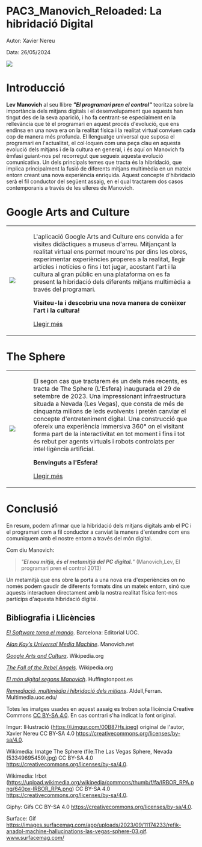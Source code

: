 # PAC3_Manovich_Reloaded: La hibridació Digital
Autor: Xavier Nereu

Data: 26/05/2024

<img src="https://i.imgur.com/LNNCcT2.jpeg">


# Introducció 


**Lev Manovich** al seu llibre ***"El programari pren el control"*** teoritza sobre la importància dels mitjans digitals i el desenvolupament que aquests han tingut des de la seva aparició, i ho fa centrant-se especialment en la rellevància que té el programari en aquest procés d'evolució, que ens endinsa en una nova era on la realitat física i la realitat virtual conviuen cada cop de manera més profunda. El llenguatge universal que suposa el programari en l'actualitat, el col·loquen com una peça clau en aquesta evolució dels mitjans i de la cultura en general, i és aquí on Manovich fa èmfasi guiant-nos pel recorregut que segueix aquesta evolució comunicativa. Un dels principals temes que tracta és la hibridació, que implica principalment la fusió de diferents mitjans multimèdia en un mateix entorn creant una nova experiència enriquida. Aquest concepte d'hibridació serà el fil conductor del següent assaig, en el qual tractarem dos casos contemporanis a través de les ulleres de Manovich.

# Google Arts and Culture 

<table>
  <tr>
    <td>
      <img src="https://media1.giphy.com/media/v1.Y2lkPTc5MGI3NjExZWp2aHQ3NzEzOG5uNjdobDNzNTZ5ZzV3c3l6ZHZiNWJxMjdqY3FxdyZlcD12MV9pbnRlcm5hbF9naWZfYnlfaWQmY3Q9Zw/qgQUggAC3Pfv687qPC/giphy.gif">
      </td>
    <td style="vertical-align: top; padding-left: 40px;">
      <p>L'aplicació Google Arts and Culture ens convida a fer visites didàctiques a museus d'arreu. Mitjançant la realitat virtual ens permet moure'ns per dins les obres, experimentar experiències properes a la realitat, llegir articles i notícies o fins i tot jugar, acostant l'art i la cultura al gran públic en una plataforma on es fa present la hibridació dels diferents mitjans multimèdia a través del programari.

**Visiteu-la i descobriu una nova manera de conèixer l'art i la cultura!**

[Llegir més](https://github.com/XavierNereu/PEC3_Manovich_Reloaded/blob/main/Google%20Arts%20and%20Culture.md)
</p></td>
    </td>
  </tr>
</table>

# The Sphere

<table>
  <tr>
    <td>
      <img src="https://images.surfacemag.com/app/uploads/2023/09/11174233/refik-anadol-machine-hallucinations-las-vegas-sphere-03.gif">
    </td>
    <td style="vertical-align: top; padding-left: 40px;">
      <p>El segon cas que tractarem és un dels més recents, es tracta de The Sphere (L'Esfera) inaugurada el 29 de setembre de 2023. Una impressionant infraestructura situada a Nevada (Les Vegas), que consta de més de cinquanta milions de leds evolvents i pretén canviar el concepte d'entreteniment digital. Una construcció que ofereix una experiència immersiva 360° on el visitant forma part de la interactivitat en tot moment i fins i tot és rebut per agents virtuals i robots controlats per intel·ligència artificial.

**Benvinguts a l'Esfera!**

[Llegir més](https://github.com/XavierNereu/PEC3_Manovich_Reloaded/blob/main/The%20Sphere.md)
</p></td>
  </tr>
</table>

# Conclusió


En resum, podem afirmar que la hibridació dels mitjans digitals amb el PC i el programari com a fil conductor a canviat la manera d'entendre com ens comuniquem amb el nostre entorn a través del món digital.


Com diu Manovich:



> *"**El nou mitjà, és el metamitjà del PC digital.**"* (Manovich,Lev, El programari pren el control 2013)


 Un metamitjà que ens obre la porta a una nova era d'experiències on no només podem gaudir de diferents formats dins un mateix entorn, sinó que aquests interactuen directament amb la nostra realitat física fent-nos partícips d'aquesta hibridació digital.


## Bibliografia i Llicències

 [*El Software toma el mando*]( https://cv.uoc.edu/webapps/cas/login?service=https%3A%2F%2Fcv.uoc.edu%2Ftren%2Ftrenacc%3Fmodul%3DDIMAX.DINAROJ%2Fdimaxweb.Pagina%26pantalla%3DHISTORICS%26node%3D73486%26entidad_gestora%3DDEF%26entorn_gestio%3DPV20232%26idioma%3DCAT%26lang%3Dca%26pantalla_his%3DXML_ARBRE_RECURSOS%26cami%3D%26p_entrada%3DPV). Barcelona: Editorial UOC. 

 [*Alan Kay’s Universal Media Machine*](http://manovich.net/). Manovich.net

 [*Google Arts and Cultura*](https://ca.wikipedia.org/wiki/Google_Arts_%26_Culture). Wikipedia.org

 [*The Fall of the Rebel Angels*](https://en.wikipedia.org/wiki/The_Fall_of_the_Rebel_Angels). Wikipedia.org
 
 [*El món digital segons Manovich*](https://www.huffingtonpost.es/entry/el-mundo-digital-segun-lev-manovich_es_5e2b365fc5b6d6767fd3a1f3.html). Huffingtonpost.es

[*Remediació, multimèdia i hibridació dels mitjans*](http://multimedia.uoc.edu/blogs/fem/remediacio-multimedia-i-hibridacio-dels-mitjans/). Aldell,Ferran. Multimedia.uoc.edu/

Totes les imatges usades en aquest aasaig es troben sota llicència Creative Commons [CC BY-SA 4.0](https://creativecommons.org/licenses/by-sa/4.0/deed.ca). En cas contrari s'ha indicat la font original.

Imgur: Il·lustració (https://i.imgur.com/00B87Hs.jpeg) original de l'autor, Xavier Nereu CC BY-SA 4.0 <https://creativecommons.org/licenses/by-sa/4.0>.

Wikimedia: Imatge The Sphere (file:The Las Vegas Sphere, Nevada (53349695459).jpg) CC BY-SA 4.0 <https://creativecommons.org/licenses/by-sa/4.0>.

Wikimedia: Irbot (https://upload.wikimedia.org/wikipedia/commons/thumb/f/fa/IRBOR_RPA.png/640px-IRBOR_RPA.png) CC BY-SA 4.0 <https://creativecommons.org/licenses/by-sa/4.0>.

Giphy: Gifs  CC BY-SA 4.0 <https://creativecommons.org/licenses/by-sa/4.0>.

Surface: Gif  <https://images.surfacemag.com/app/uploads/2023/09/11174233/refik-anadol-machine-hallucinations-las-vegas-sphere-03.gif>. www.surfacemag.com/
